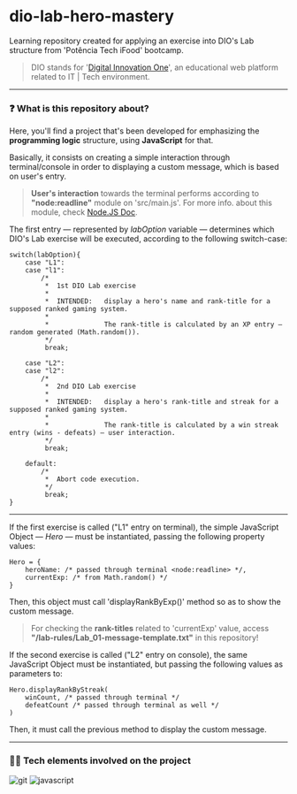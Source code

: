 # dio-lab-hero-mastery
Learning repository created for applying an exercise into DIO's Lab structure from 'Potência Tech iFood' bootcamp. 

> DIO stands for '[Digital Innovation One](https://web.dio.me/)', an educational web platform related to IT | Tech environment.

---

### ❓ What is this repository about?

Here, you'll find a project that's been developed for emphasizing the **programming logic** structure, using **JavaScript** for that.

Basically, it consists on creating a simple interaction through terminal/console in order to displaying a custom message, which is based on user's entry.

> **User's interaction** towards the terminal performs according to **"node:readline"** module on 'src/main.js'. For more info. about this module, check [Node.JS Doc](https://nodejs.org/api/readline.html#readline).

The first entry — represented by *labOption* variable — determines which DIO's Lab exercise will be executed, according to the following switch-case:

```
switch(labOption){
    case "L1":
    case "l1":
        /*
         *  1st DIO Lab exercise
         *  
         *  INTENDED:   display a hero's name and rank-title for a supposed ranked gaming system.
         *  
         *              The rank-title is calculated by an XP entry — random generated (Math.random()).
         */
         break;

    case "L2":
    case "l2":
        /*
         *  2nd DIO Lab exercise
         *
         *  INTENDED:   display a hero's rank-title and streak for a supposed ranked gaming system.
         *
         *              The rank-title is calculated by a win streak entry (wins - defeats) — user interaction.
         */
         break;

    default:
        /*
         *  Abort code execution.
         */
         break;
}
```

---

If the first exercise is called ("L1" entry on terminal), the simple JavaScript Object — *Hero* — must be instantiated, passing the following property values:

```
Hero = {
    heroName: /* passed through terminal <node:readline> */,
    currentExp: /* from Math.random() */
}
``` 

Then, this object must call 'displayRankByExp()' method so as to show the custom message.

> For checking the **rank-titles** related to 'currentExp' value, access **"/lab-rules/Lab_01-message-template.txt"** in this repository!

If the second exercise is called ("L2" entry on console), the same JavaScript Object must be instantiated, but passing the following values as parameters to:
```
Hero.displayRankByStreak(
    winCount, /* passed through terminal */
    defeatCount /* passed through terminal as well */
)
```

Then, it must call the previous method to display the custom message.

---
### 👨‍💻 Tech elements involved on the project

![git](https://img.shields.io/badge/git-F05032?style=for-the-badge&logo=git&logoColor=000)
![javascript](https://img.shields.io/badge/javascript-F7DF1E?style=for-the-badge&logo=javascript&logoColor=000)